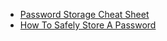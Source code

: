 * [Password Storage Cheat Sheet](https://www.owasp.org/index.php/Password_Storage_Cheat_Sheet)
* [How To Safely Store A Password](https://codahale.com/how-to-safely-store-a-password/)
